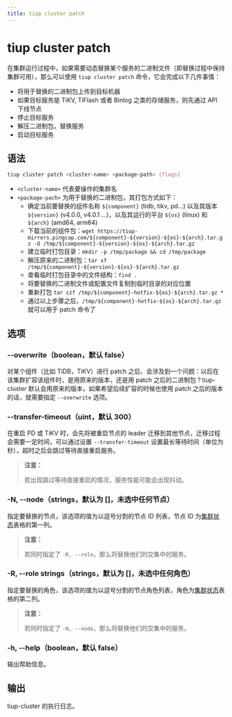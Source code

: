 ```yaml
---
title: tiup cluster patch
---
```


# tiup cluster patch

在集群运行过程中，如果需要动态替换某个服务的二进制文件（即替换过程中保持集群可用），那么可以使用 `tiup cluster patch` 命令，它会完成以下几件事情：

- 将用于替换的二进制包上传到目标机器
- 如果目标服务是 TiKV, TiFlash 或者 Binlog 之类的存储服务，则先通过 API 下线节点
- 停止目标服务
- 解压二进制包，替换服务
- 启动目标服务

## 语法

```sh
tiup cluster patch <cluster-name> <package-path> [flags]
```

- `<cluster-name>` 代表要操作的集群名
- `<package-pach>` 为用于替换的二进制包，其打包方式如下：
    - 确定当前要替换的组件名称 `${component}` (tidb, tikv, pd...) 以及其版本 `${version}` (v4.0.0, v4.0.1 ...)，以及其运行的平台 `${os}` (linux) 和 `${arch}` (amd64, arm64)
    - 下载当前的组件包：`wget https://tiup-mirrors.pingcap.com/${component}-${version}-${os}-${arch}.tar.gz -O /tmp/${component}-${version}-${os}-${arch}.tar.gz`
    - 建立临时打包目录：`mkdir -p /tmp/package && cd /tmp/package`
    - 解压原来的二进制包：`tar xf /tmp/${component}-${version}-${os}-${arch}.tar.gz`
    - 查看临时打包目录中的文件结构：`find .`
    - 将要替换的二进制文件或配置文件复制到临时目录的对应位置
    - 重新打包 `tar czf /tmp/${component}-hotfix-${os}-${arch}.tar.gz *`
    - 通过以上步骤之后，`/tmp/${component}-hotfix-${os}-${arch}.tar.gz` 就可以用于 patch 命令了

## 选项

### --overwrite（boolean，默认 false）

对某个组件（比如 TiDB，TiKV）进行 patch 之后，会涉及到一个问题：以后在该集群扩容该组件时，是用原来的版本，还是用 patch 之后的二进制包？tiup-cluster 默认会用原来的版本，如果希望后续扩容的时候也使用 patch 之后的版本的话，就需要指定 `--overwrite` 选项。

### --transfer-timeout（uint，默认 300）

在重启 PD 或 TiKV 时，会先将被重启节点的 leader 迁移到其他节点，迁移过程会需要一定时间，可以通过设置 `--transfer-timeout` 设置最长等待时间（单位为秒），超时之后会跳过等待直接重启服务。

> **注意：**
> 
> 若出现跳过等待直接重启的情况，服务性能可能会出现抖动。

### -N, --node（strings，默认为 []，未选中任何节点）

指定要替换的节点，该选项的值为以逗号分割的节点 ID 列表，节点 ID 为[集群状态](/tiup/tiup-component-cluster-display.md)表格的第一列。

> **注意：**
> 
> 若同时指定了 `-R, --role`，那么将替换他们的交集中的服务。

### -R, --role strings（strings，默认为 []，未选中任何角色）

指定要替换的角色，该选项的值为以逗号分割的节点角色列表，角色为[集群状态](/tiup/tiup-component-cluster-display.md)表格的第二列。

> **注意：**
> 
> 若同时指定了 `-N, --node`，那么将替换他们的交集中的服务。

### -h, --help（boolean，默认 false）

输出帮助信息。

## 输出

tiup-cluster 的执行日志。